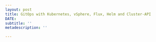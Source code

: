 ```yaml
---
layout: post
title: GitOps with Kubernetes, vSphere, Flux, Helm and Cluster-API
DATE: 
subtitle: ''
metadescription: ''

---
```

